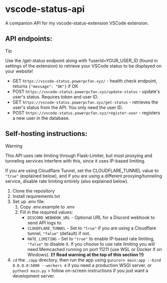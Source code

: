 # vscode-status-api

A companion API for my vscode-status-extension VSCode extension.

## API endpoints:

> [!TIP]
> Use the /get-status endpoint along with ?userId=YOUR_USER_ID (found in settings of the extension) to retrieve your VSCode status to be displayed on your website!

- GET `https://vscode-status.powerpcfan.xyz/` - health check endpoint, returns `{"message": "OK"}` if OK
- POST `https://vscode-status.powerpcfan.xyz/update-status` - update's user's status. Requires token and user ID. 
- GET `https://vscode-status.powerpcfan.xyz/get-status` - retrieves the user's status from the API. You only need the user ID.
- POST `https://vscode-status.powerpcfan.xyz/register-user` - registers a new user in the database.

## Self-hosting instructions:

> [!WARNING]
> This API uses rate limiting through Flask-Limiter, but most proxying and tunneling services interfere with this, since it uses IP-based limiting. 
> 
> If you are using Cloudflare Tunnel, set the CLOUDFLARE_TUNNEL value to `"true"` (explained below), and if you are using a different proxying/tunneling service, disable rate limiting entirely (also explained below).

1. Clone the repository
2. Install requirements.txt
3. Set up .env file:
   1. Copy .env.example to .env
   2. Fill in the required values:
      - `DISCORD_WEBHOOK_URL` - Optional URL for a Discord webhook to send API logs to.
      - `CLOUDFLARE_TUNNEL` - Set to `"true"` if you are using a Cloudflare tunnel, `"false"` (default) if not.
      - `RATE_LIMITING` - Set to `"true"` to enable IP-based rate limiting, `"false"` to disable it. If you choose to use rate limiting you will need Memcached running on port 11211 (use WSL or Docker if on Windows). **(!! Read warning at the top of this section !!)**
4. `cd` the `./app` directory, then run the app using `gunicorn main:app --bind 0.0.0.0:5000 --workers 4` if you need a production WSGI server, or `python3 main.py` \> follow on-screen instructions if you just want a development server.
